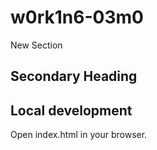 # w0rk1n6-03m0

New Section

## Secondary Heading

## Local development

Open index.html in your browser.